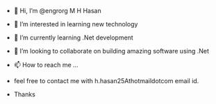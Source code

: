 - 👋 Hi, I’m @engrorg M H Hasan
- 👀 I’m interested in learning new technology 
- 🌱 I’m currently learning .Net development
- 💞️ I’m looking to collaborate on building amazing software using .Net
- 📫 How to reach me ...
- feel free to contact me with h.hasan25Athotmaildotcom email id.

- Thanks

